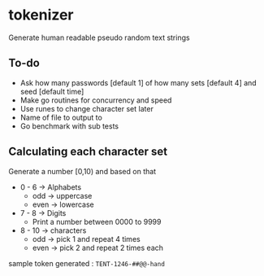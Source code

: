 # tokenizer
Generate human readable pseudo random text strings

## To-do 
- Ask how many passwords [default 1] of how many sets [default 4] and seed [default time]
- Make go routines for concurrency and speed
- Use runes to change character set later
- Name of file to output to
- Go benchmark with sub tests 

## Calculating each character set
Generate a number [0,10) and based on that
- 0 - 6 → Alphabets
    - odd → uppercase
    - even → lowercase
- 7 - 8 → Digits
    - Print a number between 0000 to 9999
- 8 - 10 → characters
    - odd → pick 1 and repeat 4 times
    - even → pick 2 and repeat 2 times each

sample token generated : `TENT-1246-##@@-hand`